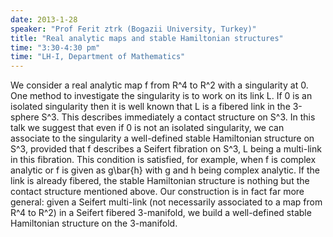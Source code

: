 ```yaml
---
date: 2013-1-28
speaker: "Prof Ferit ztrk (Bogazii University, Turkey)"
title: "Real analytic maps and stable Hamiltonian structures"
time: "3:30-4:30 pm" 
time: "LH-I, Department of Mathematics"
---
```

We consider a real analytic map f from R^4 to R^2 with a
singularity at 0. One method to investigate the singularity is to work
on its link L. If 0 is an isolated singularity then it is well known
that L is a fibered link in the 3-sphere S^3. This describes
immediately a contact structure on S^3. In this talk we suggest that
even if 0 is not an isolated singularity, we can associate to the
singularity a well-defined stable Hamiltonian structure on S^3,
provided that f describes a Seifert fibration on S^3, L being a
multi-link in this fibration. This condition is satisfied, for
example, when f is complex analytic or f is given as g\\bar{h} with g
and h being complex analytic. If the link is already fibered, the
stable Hamiltonian structure is nothing but the contact structure
mentioned above. Our construction is in fact far more general: given a
Seifert multi-link (not necessarily associated to a map from R^4 to
R^2) in a Seifert fibered 3-manifold, we build a well-defined stable
Hamiltonian structure on the 3-manifold.
